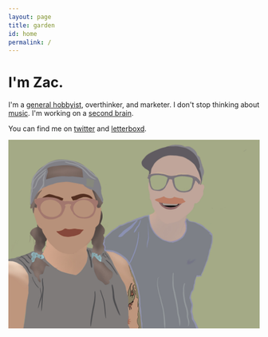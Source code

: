 ```yaml
---
layout: page
title: garden
id: home
permalink: /
---
```


# I'm Zac.

I'm a [general hobbyist](./hobbies), overthinker, and marketer.
I don't stop thinking about [music](./music). I'm working on a [second brain](https://fortelabs.co/blog/basboverview/).

You can find me on [twitter](https://www.twitter.com/zacattac/) and [letterboxd](https://letterboxd.com/zacattac/).

![merdie and I](/assets/images/merdieandi.jpg)

<style>
  .wrapper {
    max-width: 46em;
  }
</style>
